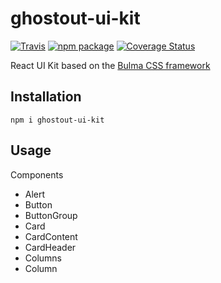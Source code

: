 
# ghostout-ui-kit

[![Travis][build-badge]][build]
[![npm package][npm-badge]][npm]
[![Coverage Status](https://coveralls.io/repos/github/cesarParra/ghostout-ui-kit/badge.svg?branch=master)](https://coveralls.io/github/cesarParra/ghostout-ui-kit?branch=master)

[build-badge]: https://img.shields.io/travis/cesarParra/ghostout-ui-kit/master.png?style=flat-square
[build]: https://travis-ci.org/cesarParra/ghostout-ui-kit

[npm-badge]: https://badge.fury.io/js/ghostout-ui-kit.svg
[npm]: https://www.npmjs.org/package/ghostout-ui-kit

React UI Kit based on the [Bulma CSS framework](https://bulma.io/)

## Installation

    npm i ghostout-ui-kit

## Usage

Components
* Alert
* Button
* ButtonGroup
* Card
* CardContent
* CardHeader
* Columns
* Column